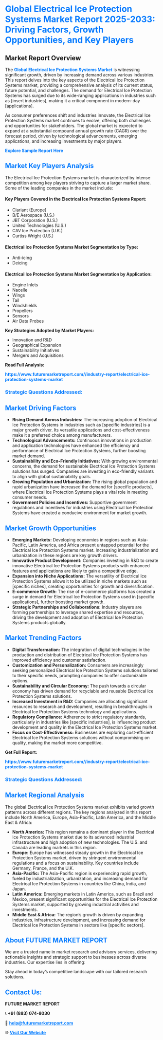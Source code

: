 <h1 style="color: #007BFF;">Global Electrical Ice Protection Systems Market Report 2025-2033: Driving Factors, Growth Opportunities, and Key Players</h1>

<section id="overview">
<h2>Market Report Overview</h2>
<p>The <a href="https://www.futuremarketreport.com//industry-report/electrical-ice-protection-systems-market" style="color: #007BFF; text-decoration: none;"><strong>Global Electrical Ice Protection Systems Market</strong></a> is witnessing significant growth, driven by increasing demand across various industries. This report delves into the key aspects of the Electrical Ice Protection Systems market, providing a comprehensive analysis of its current status, future potential, and challenges. The demand for Electrical Ice Protection Systems has surged due to its wide-ranging applications in industries such as [insert industries], making it a critical component in modern-day [applications].</p>
<p>As consumer preferences shift and industries innovate, the Electrical Ice Protection Systems market continues to evolve, offering both challenges and opportunities for stakeholders. The global market is expected to expand at a substantial compound annual growth rate (CAGR) over the forecast period, driven by technological advancements, emerging applications, and increasing investments by major players.</p>
</section>

<section id="overview">
<p><a href="https://www.futuremarketreport.com//request-sample/reportId=54018" style="color: #007BFF; text-decoration: none;"><strong>Explore Sample Report Here</strong></a></p>
</section>

<section id="key-players">
<h2 style="color: #007BFF;">Market Key Players Analysis</h2>
<p>The Electrical Ice Protection Systems market is characterized by intense competition among key players striving to capture a larger market share. Some of the leading companies in the market include:</p>
<h4>Key Players Covered in the Electrical Ice Protection Systems Report:</h4>
<ul><li>Clariant (Europe)</li><li>B/E Aerospace (U.S.)</li><li>JBT Corporation (U.S.)</li><li>United Technologies (U.S.)</li><li>CAV Ice Protection (U.K.)</li><li>Curtiss Wright (U.S.)</li></ul>
<h4>Electrical Ice Protection Systems Market Segmentation by Type:</h4>
<ul><li>Anti-icing</li><li>Deicing</li></ul>

<h4>Electrical Ice Protection Systems Market Segmentation by Application:</h4>
<ul><li>Engine Inlets</li><li>Nacelle</li><li>Wings</li><li>Tail</li><li>Windshields</li><li>Propellers</li><li>Sensors</li><li>Air Data Probes</li></ul>
<p><strong>Key Strategies Adopted by Market Players:</strong></p>
<ul>
<li>Innovation and R&D</li>
<li>Geographical Expansion</li>
<li>Sustainability Initiatives</li>
<li>Mergers and Acquisitions</li>
</ul>
</section>

<section>
<p><strong>Read Full Analysis: </strong></p><a href="https://www.futuremarketreport.com//industry-report/electrical-ice-protection-systems-market" style="color: #007BFF; text-decoration: none;"><strong>https://www.futuremarketreport.com//industry-report/electrical-ice-protection-systems-market</strong></a>
<h3 style="color: #007BFF;">Strategic Questions Addressed:</h3>
</section>

<section id="driving-factors">
<h2 style="color: #007BFF;">Market Driving Factors</h2>
<ul>
<li><strong>Rising Demand Across Industries:</strong> The increasing adoption of Electrical Ice Protection Systems in industries such as [specific industries] is a major growth driver. Its versatile applications and cost-effectiveness make it a preferred choice among manufacturers.</li>
<li><strong>Technological Advancements:</strong> Continuous innovations in production and application technologies have enhanced the efficiency and performance of Electrical Ice Protection Systems, further boosting market demand.</li>
<li><strong>Sustainability and Eco-Friendly Initiatives:</strong> With growing environmental concerns, the demand for sustainable Electrical Ice Protection Systems solutions has surged. Companies are investing in eco-friendly variants to align with global sustainability goals.</li>
<li><strong>Growing Population and Urbanization:</strong> The rising global population and rapid urbanization have increased the demand for [specific products], where Electrical Ice Protection Systems plays a vital role in meeting consumer needs.</li>
<li><strong>Government Policies and Incentives:</strong> Supportive government regulations and incentives for industries using Electrical Ice Protection Systems have created a conducive environment for market growth.</li>
</ul>
</section>

<section id="growth-opportunities">
<h2 style="color: #007BFF;">Market Growth Opportunities</h2>
<ul>
<li><strong>Emerging Markets:</strong> Developing economies in regions such as Asia-Pacific, Latin America, and Africa present untapped potential for the Electrical Ice Protection Systems market. Increasing industrialization and urbanization in these regions are key growth drivers.</li>
<li><strong>Innovative Product Development:</strong> Companies investing in R&D to create innovative Electrical Ice Protection Systems products with enhanced features and applications are likely to gain a competitive edge.</li>
<li><strong>Expansion into Niche Applications:</strong> The versatility of Electrical Ice Protection Systems allows it to be utilized in niche markets such as [specific niches], creating opportunities for growth and diversification.</li>
<li><strong>E-commerce Growth:</strong> The rise of e-commerce platforms has created a surge in demand for Electrical Ice Protection Systems used in [specific applications], further boosting market growth.</li>
<li><strong>Strategic Partnerships and Collaborations:</strong> Industry players are forming partnerships to leverage shared expertise and resources, driving the development and adoption of Electrical Ice Protection Systems products globally.</li>
</ul>
</section>

<section id="trending-factors">
<h2 style="color: #007BFF;">Market Trending Factors</h2>
<ul>
<li><strong>Digital Transformation:</strong> The integration of digital technologies in the production and distribution of Electrical Ice Protection Systems has improved efficiency and customer satisfaction.</li>
<li><strong>Customization and Personalization:</strong> Consumers are increasingly seeking personalized Electrical Ice Protection Systems solutions tailored to their specific needs, prompting companies to offer customizable options.</li>
<li><strong>Sustainability and Circular Economy:</strong> The push towards a circular economy has driven demand for recyclable and reusable Electrical Ice Protection Systems solutions.</li>
<li><strong>Increased Investment in R&D:</strong> Companies are allocating significant resources to research and development, resulting in breakthroughs in Electrical Ice Protection Systems technology and applications.</li>
<li><strong>Regulatory Compliance:</strong> Adherence to strict regulatory standards, particularly in industries like [specific industries], is influencing product development and quality in the Electrical Ice Protection Systems market.</li>
<li><strong>Focus on Cost-Effectiveness:</strong> Businesses are exploring cost-efficient Electrical Ice Protection Systems solutions without compromising on quality, making the market more competitive.</li>
</ul>
</section>

<section>
<p><strong>Get Full Report: </strong></p><a href="https://www.futuremarketreport.com//industry-report/electrical-ice-protection-systems-market" style="color: #007BFF; text-decoration: none;"><strong>https://www.futuremarketreport.com//industry-report/electrical-ice-protection-systems-market</strong></a>
<h3 style="color: #007BFF;">Strategic Questions Addressed:</h3>
</section>


<section id="regional-analysis">
<h2 style="color: #007BFF;">Market Regional Analysis</h2>
<p>The global Electrical Ice Protection Systems market exhibits varied growth patterns across different regions. The key regions analyzed in this report include North America, Europe, Asia-Pacific, Latin America, and the Middle East & Africa:</p>
<ul>
<li><strong>North America:</strong> This region remains a dominant player in the Electrical Ice Protection Systems market due to its advanced industrial infrastructure and high adoption of new technologies. The U.S. and Canada are leading markets in this region.</li>
<li><strong>Europe:</strong> Europe has witnessed steady growth in the Electrical Ice Protection Systems market, driven by stringent environmental regulations and a focus on sustainability. Key countries include Germany, France, and the U.K.</li>
<li><strong>Asia-Pacific:</strong> The Asia-Pacific region is experiencing rapid growth, fueled by industrialization, urbanization, and increasing demand for Electrical Ice Protection Systems in countries like China, India, and Japan.</li>
<li><strong>Latin America:</strong> Emerging markets in Latin America, such as Brazil and Mexico, present significant opportunities for the Electrical Ice Protection Systems market, supported by growing industrial activities and investments.</li>
<li><strong>Middle East & Africa:</strong> The region’s growth is driven by expanding industries, infrastructure development, and increasing demand for Electrical Ice Protection Systems in sectors like [specific sectors].</li>
</ul>
</section>

<footer>
<h2 style="color: #007BFF;">About FUTURE MARKET REPORT</h2>
<p>We are a trusted name in market research and advisory services, delivering actionable insights and strategic support to businesses across diverse industries. Our expertise lies in offering:</p>

<p>Stay ahead in today’s competitive landscape with our tailored research solutions.</p>

<h2 style="color: #007BFF;">Contact Us:</h2>
<p><strong>FUTURE MARKET REPORT</strong></p>
<p>📞 <strong>+91 (883) 074-8030</strong></p>
<p>📧 <strong><a href="mailto:help@futuremarketreport.com" style="color: #007BFF;">help@futuremarketreport.com</a></strong></p>
<p>🌐 <strong><a href="https://www.futuremarketreport.com/" style="color: #007BFF;">Visit Our Website</a></strong></p>
</footer>